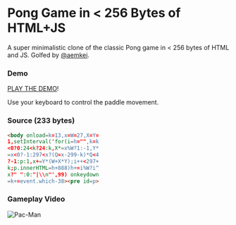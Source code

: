 # Pong Game in < 256 Bytes of HTML+JS

A super minimalistic clone of the classic Pong game in < 256 bytes of HTML and JS. Golfed by [@aemkei](http://aem1k.com).

### Demo

[PLAY THE DEMO](http://rawgit.com/codegolf/pong/master/index.html)!

Use your keyboard to control the paddle movement.

### Source (233 bytes)

```html
<body onload=k=13,x=W=27,X=Y=
1,setInterval('for(i=h="",k=k
<0?0:24<k?24:k,X*=x%W?1:-1,Y*
=x<0?-1:297<x?(Q=x-299-k)*Q<4
?-1:p:1,x+=Y*(W+X*Y);i++<297+
k;p.innerHTML=h+888)h+=i%W?i^
x?" ":0:"|\\n"',99) onkeydown
=k+=event.which-38><pre id=p>
```

### Gameplay Video

![Pac-Man](https://raw.githubusercontent.com/codegolf/pong/master/pong.gif)